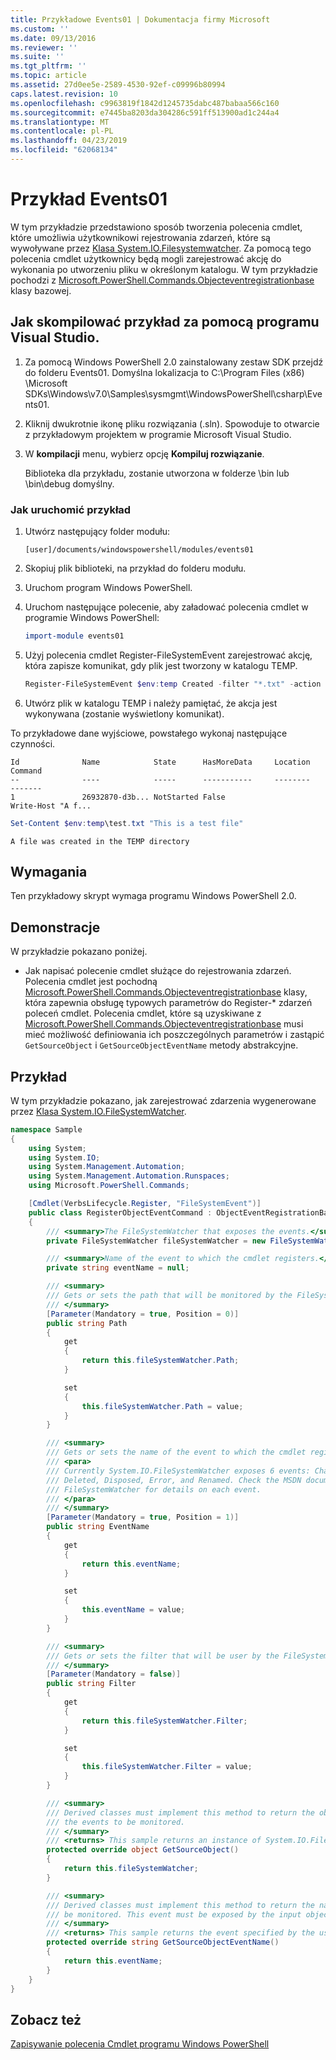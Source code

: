 ```yaml
---
title: Przykładowe Events01 | Dokumentacja firmy Microsoft
ms.custom: ''
ms.date: 09/13/2016
ms.reviewer: ''
ms.suite: ''
ms.tgt_pltfrm: ''
ms.topic: article
ms.assetid: 27d0ee5e-2589-4530-92ef-c09996b80994
caps.latest.revision: 10
ms.openlocfilehash: c9963819f1842d1245735dabc487babaa566c160
ms.sourcegitcommit: e7445ba8203da304286c591ff513900ad1c244a4
ms.translationtype: MT
ms.contentlocale: pl-PL
ms.lasthandoff: 04/23/2019
ms.locfileid: "62068134"
---
```

# <a name="events01-sample"></a>Przykład Events01

W tym przykładzie przedstawiono sposób tworzenia polecenia cmdlet, które umożliwia użytkownikowi rejestrowania zdarzeń, które są wywoływane przez [Klasa System.IO.Filesystemwatcher](/dotnet/api/System.IO.FileSystemWatcher). Za pomocą tego polecenia cmdlet użytkownicy będą mogli zarejestrować akcję do wykonania po utworzeniu pliku w określonym katalogu. W tym przykładzie pochodzi z [Microsoft.PowerShell.Commands.Objecteventregistrationbase](/dotnet/api/Microsoft.PowerShell.Commands.ObjectEventRegistrationBase) klasy bazowej.

## <a name="how-to-build-the-sample-by-using-visual-studio"></a>Jak skompilować przykład za pomocą programu Visual Studio.

1. Za pomocą Windows PowerShell 2.0 zainstalowany zestaw SDK przejdź do folderu Events01. Domyślna lokalizacja to C:\Program Files (x86) \Microsoft SDKs\Windows\v7.0\Samples\sysmgmt\WindowsPowerShell\csharp\Events01.

2. Kliknij dwukrotnie ikonę pliku rozwiązania (.sln). Spowoduje to otwarcie z przykładowym projektem w programie Microsoft Visual Studio.

3. W **kompilacji** menu, wybierz opcję **Kompiluj rozwiązanie**.

    Biblioteka dla przykładu, zostanie utworzona w folderze \bin lub \bin\debug domyślny.

### <a name="how-to-run-the-sample"></a>Jak uruchomić przykład

1. Utwórz następujący folder modułu:

    `[user]/documents/windowspowershell/modules/events01`

2. Skopiuj plik biblioteki, na przykład do folderu modułu.

3. Uruchom program Windows PowerShell.

4. Uruchom następujące polecenie, aby załadować polecenia cmdlet w programie Windows PowerShell:

    ```powershell
    import-module events01
    ```

5. Użyj polecenia cmdlet Register-FileSystemEvent zarejestrować akcję, która zapisze komunikat, gdy plik jest tworzony w katalogu TEMP.

    ```powershell
    Register-FileSystemEvent $env:temp Created -filter "*.txt" -action { Write-Host "A file was created in the TEMP directory" }
    ```

6. Utwórz plik w katalogu TEMP i należy pamiętać, że akcja jest wykonywana (zostanie wyświetlony komunikat).

To przykładowe dane wyjściowe, powstałego wykonaj następujące czynności.

```output
Id              Name            State      HasMoreData     Location             Command
--              ----            -----      -----------     --------             -------
1               26932870-d3b... NotStarted False                                 Write-Host "A f...

```

```powershell
Set-Content $env:temp\test.txt "This is a test file"
```

```output
A file was created in the TEMP directory
```

## <a name="requirements"></a>Wymagania

Ten przykładowy skrypt wymaga programu Windows PowerShell 2.0.

## <a name="demonstrates"></a>Demonstracje

W przykładzie pokazano poniżej.

- Jak napisać polecenie cmdlet służące do rejestrowania zdarzeń. Polecenia cmdlet jest pochodną [Microsoft.PowerShell.Commands.Objecteventregistrationbase](/dotnet/api/Microsoft.PowerShell.Commands.ObjectEventRegistrationBase) klasy, która zapewnia obsługę typowych parametrów do Register-* zdarzeń poleceń cmdlet. Polecenia cmdlet, które są uzyskiwane z [Microsoft.PowerShell.Commands.Objecteventregistrationbase](/dotnet/api/Microsoft.PowerShell.Commands.ObjectEventRegistrationBase) musi mieć możliwość definiowania ich poszczególnych parametrów i zastąpić `GetSourceObject` i `GetSourceObjectEventName` metody abstrakcyjne.

## <a name="example"></a>Przykład

W tym przykładzie pokazano, jak zarejestrować zdarzenia wygenerowane przez [Klasa System.IO.FileSystemWatcher](https://msdn.microsoft.com/en-us/library/system.io.filesystemwatcher\(v=vs.110\).aspx).

```csharp
namespace Sample
{
    using System;
    using System.IO;
    using System.Management.Automation;
    using System.Management.Automation.Runspaces;
    using Microsoft.PowerShell.Commands;

    [Cmdlet(VerbsLifecycle.Register, "FileSystemEvent")]
    public class RegisterObjectEventCommand : ObjectEventRegistrationBase
    {
        /// <summary>The FileSystemWatcher that exposes the events.</summary>
        private FileSystemWatcher fileSystemWatcher = new FileSystemWatcher();

        /// <summary>Name of the event to which the cmdlet registers.</summary>
        private string eventName = null;

        /// <summary>
        /// Gets or sets the path that will be monitored by the FileSystemWatcher.
        /// </summary>
        [Parameter(Mandatory = true, Position = 0)]
        public string Path
        {
            get
            {
                return this.fileSystemWatcher.Path;
            }

            set
            {
                this.fileSystemWatcher.Path = value;
            }
        }

        /// <summary>
        /// Gets or sets the name of the event to which the cmdlet registers.
        /// <para>
        /// Currently System.IO.FileSystemWatcher exposes 6 events: Changed, Created,
        /// Deleted, Disposed, Error, and Renamed. Check the MSDN documentation of
        /// FileSystemWatcher for details on each event.
        /// </para>
        /// </summary>
        [Parameter(Mandatory = true, Position = 1)]
        public string EventName
        {
            get
            {
                return this.eventName;
            }

            set
            {
                this.eventName = value;
            }
        }

        /// <summary>
        /// Gets or sets the filter that will be user by the FileSystemWatcher.
        /// </summary>
        [Parameter(Mandatory = false)]
        public string Filter
        {
            get
            {
                return this.fileSystemWatcher.Filter;
            }

            set
            {
                this.fileSystemWatcher.Filter = value;
            }
        }

        /// <summary>
        /// Derived classes must implement this method to return the object that generates
        /// the events to be monitored.
        /// </summary>
        /// <returns> This sample returns an instance of System.IO.FileSystemWatcher</returns>
        protected override object GetSourceObject()
        {
            return this.fileSystemWatcher;
        }

        /// <summary>
        /// Derived classes must implement this method to return the name of the event to
        /// be monitored. This event must be exposed by the input object.
        /// </summary>
        /// <returns> This sample returns the event specified by the user with the -EventName parameter.</returns>
        protected override string GetSourceObjectEventName()
        {
            return this.eventName;
        }
    }
}
```

## <a name="see-also"></a>Zobacz też

[Zapisywanie polecenia Cmdlet programu Windows PowerShell](./writing-a-windows-powershell-cmdlet.md)